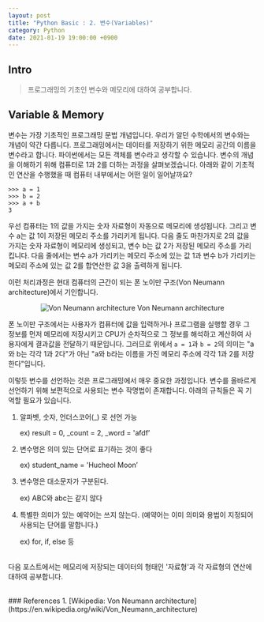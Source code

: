 ```yaml
---
layout: post
title: "Python Basic : 2. 변수(Variables)"
category: Python
date: 2021-01-19 19:00:00 +0900
---
```

## Intro
>프로그래밍의 기초인 변수와 메모리에 대하여 공부합니다.

## Variable & Memory
변수는 가장 기초적인 프로그래밍 문법 개념입니다. 우리가 알던 수학에서의 변수와는 개념이 약간 다릅니다. 프로그래밍에서는 데이터를 저장하기 위한 메모리 공간의 이름을 변수라고 합니다. 파이썬에서는 모든 객체를 변수라고 생각할 수 있습니다. 변수의 개념을 이해하기 위해 컴퓨터로 1과 2를 더하는 과정을 살펴보겠습니다. 아래와 같이 기초적인 연산을 수행했을 때 컴퓨터 내부에서는 어떤 일이 일어날까요?

    >>> a = 1
    >>> b = 2
    >>> a + b
    3

우선 컴퓨터는 1의 값을 가지는 숫자 자료형이 자동으로 메모리에 생성됩니다. 그리고 변수 a는 값 1이 저장된 메모리 주소를 가리키게 됩니다. 다음 줄도 마찬가지로 2의 값을 가지는 숫자 자료형이 메모리에 생성되고, 변수 b는 값 2가 저장된 메모리 주소를 가리킵니다. 다음 줄에서는 변수 a가 가리키는 메모리 주소에 있는 값 1과 변수 b가 가리키는 메모리 주소에 있는 값 2를 합연산한 값 3을 출력하게 됩니다.

이런 처리과정은 현대 컴퓨터의 근간이 되는 폰 노이만 구조(Von Neumann architecture)에서 기인합니다.

<p align="center">
  <img src="https://user-images.githubusercontent.com/77161691/107206334-3b49a500-6a42-11eb-9927-49872debd6a4.png" alt=" Von Neumann architecture"/>
   Von Neumann architecture
</p>

폰 노이만 구조에서는 사용자가 컴퓨터에 값을 입력하거나 프로그램을 실행할 경우 그 정보를 먼저 메모리에 저장시키고 CPU가 순차적으로 그 정보를 해석하고 계산하여 사용자에게 결과값을 전달하기 때문입니다. 그러므로 위에서 ```a = 1```과 ```b = 2```의 의미는 "a와 b는 각각 1과 2다"가 아닌 "a와 b라는 이름을 가진 메모리 주소에 각각 1과 2를 저장한다"입니다.

이렇듯 변수를 선언하는 것은 프로그래밍에서 매우 중요한 과정입니다. 변수를 올바르게 선언하기 위해 보편적으로 사용되는 변수 작명법이 존재합니다. 아래의 규칙들은 꼭 기억할 필요가 있습니다.

1. 알파벳, 숫자, 언더스코어(_) 로 선언 가능

    ex) result = 0, _count = 2, _word = 'afdf’

2. 변수명은 의미 있는 단어로 표기하는 것이 좋다

    ex) student_name = 'Hucheol Moon’

3. 변수명은 대소문자가 구분된다.

    ex) ABC와 abc는 같지 않다

4. 특별한 의미가 있는 예약어는 쓰지 않는다. (예약어는 이미 의미와 용법이 지정되어 사용되는 단어를 말합니다.)

    ex) for, if, else 등<br/><br/>

다음 포스트에서는 메모리에 저장되는 데이터의 형태인 '자료형'과 각 자료형의 연산에 대하여 공부합니다.

<br/>
### References
1. [Wikipedia: Von Neumann architecture](https://en.wikipedia.org/wiki/Von_Neumann_architecture)
